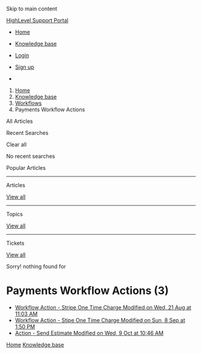 Skip to main content

[ HighLevel Support Portal ](https://help.gohighlevel.com)

  * [ Home ](/support/home)
  * [ Knowledge base ](/support/solutions)

  * [Login](/support/login)
  * [Sign up](/support/signup)
  * 

  1. [Home](/support/home)
  2. [Knowledge base](/support/solutions)
  3. [Workflows](/support/solutions/48000455132)
  4. Payments Workflow Actions

All  Articles 

Recent Searches

Clear all

No recent searches

Popular Articles

* * *

Articles

[View all](/support/search/solutions)

* * *

Topics

[View all](/support/search/topics)

* * *

Tickets

[View all](/support/search/tickets)

Sorry! nothing found for   

# Payments Workflow Actions (3)

  * [ Workflow Action - Stripe One Time Charge Modified on Wed, 21 Aug at 11:03 AM  ](/support/solutions/articles/48001202784-workflow-action-stripe-one-time-charge)
  * [ Workflow Action - Stipe One Time Charge Modified on Sun, 8 Sep at 1:50 PM  ](/support/solutions/articles/155000003366-workflow-action-stipe-one-time-charge)
  * [ Action - Send Estimate Modified on Wed, 9 Oct at 10:46 AM  ](/support/solutions/articles/155000003705-action-send-estimate)

[Home](/support/home) [Knowledge base](/support/solutions)
